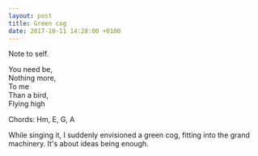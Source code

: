 ```yaml
---
layout: post
title: Green cog
date: 2017-10-11 14:28:00 +0100
---
```

Note to self.

You need be,  
Nothing more,  
To me  
Than a bird,  
Flying high  
  
Chords: Hm, E, G, A

While singing it, I suddenly envisioned a green cog, fitting into
the grand machinery. It's about ideas being enough.

